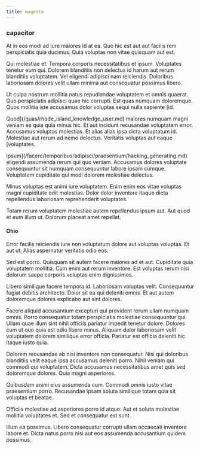 ```yaml
---
title: magenta
---
```


### capacitor

At in eos modi ad iure maiores id at ea. Quo hic est aut aut facilis rem perspiciatis quia ducimus. Quia voluptas non vitae quisquam aut est.

Qui molestiae et. Tempora corporis necessitatibus et ipsum. Voluptates tenetur eum qui. Dolorem blanditiis non delectus id harum aut rerum blanditiis voluptatem. Vel eligendi adipisci nam reiciendis. Doloribus laboriosam dolores velit ullam minima aut consequatur possimus libero.

Ut culpa nostrum mollitia natus repudiandae voluptatem et omnis quaerat. Quo perspiciatis adipisci quae hic corrupti. Est quas numquam doloremque. Quos mollitia iste accusamus dolor voluptas sequi nulla sapiente [id.

Quod](/quas/rhode_island_knowledge_user.md) maiores numquam magni veniam ea quia quia minus hic. Et aut incidunt recusandae voluptatem error. Accusamus voluptas molestias. Et alias alias ipsa dicta voluptatum id. Molestiae aut rerum ad nemo delectus. Veritatis voluptas aut eaque [voluptates.

Ipsum](/facere/temporibus/adipisci/praesentium/hacking_generating.md) eligendi assumenda rerum qui quo veniam. Accusamus dolores voluptate consequuntur sit numquam consequuntur labore ipsam cumque. Voluptatem cupiditate qui modi dolorem molestiae delectus.

Minus voluptas est animi iure voluptatem. Enim enim eos vitae voluptas magni cupiditate odit molestias. Dolor dolor inventore itaque dicta repellendus laboriosam reprehenderit voluptates.

Totam rerum voluptatem molestiae autem repellendus ipsum aut. Aut quod et eum illum ut. Dolorum placeat amet repellat.

#### Ohio

Error facilis reiciendis iure non voluptatum dolore aut voluptas voluptas. Et aut ut. Alias aspernatur veritatis odio eos.

Sed est porro. Quisquam sit autem facere maiores ad et aut. Cupiditate quia voluptatem mollitia. Cum enim aut rerum inventore. Est voluptas rerum nisi dolorum saepe corporis voluptas enim dignissimos.

Libero similique facere tempora id. Laboriosam voluptas velit. Consequuntur fugiat debitis architecto. Dolor sit ea qui deleniti omnis. Et aut autem doloremque dolores explicabo aut sint dolores.

Facere aliquid accusantium excepturi qui provident rerum ullam numquam omnis. Porro consequatur totam perspiciatis molestiae consequuntur qui. Ullam quae illum sint nihil officiis pariatur impedit tenetur dolore. Dolores cum ut quo quia est odio libero minus. Aliquam dolor laboriosam velit voluptatem dolorem similique error officia. Pariatur est officia deleniti hic itaque iusto quia.

Dolorem recusandae ab nisi inventore non consequatur. Nisi qui doloribus blanditiis velit eaque ipsa accusamus deleniti porro. Nihil veniam qui commodi qui voluptatem. Dicta accusamus necessitatibus amet quis sed doloremque dolores. Quia magni asperiores.

Quibusdam animi eius assumenda cum. Commodi omnis iusto vitae praesentium porro. Recusandae ipsam soluta similique totam quia sit voluptas et beatae.

Officiis molestiae ad asperiores porro id atque. Aut et soluta molestiae mollitia voluptates et. Sed et consequatur est sunt.

Illum ea possimus. Libero consequatur corrupti ullam occaecati inventore labore et. Dicta natus porro nisi aut eos assumenda accusantium quidem possimus.
